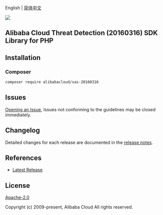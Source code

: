 English | [简体中文](README-CN.md)

![](https://aliyunsdk-pages.alicdn.com/icons/AlibabaCloud.svg)

## Alibaba Cloud Threat Detection  (20160316) SDK Library for PHP

## Installation

### Composer

```bash
composer require alibabacloud/sas-20160316
```

## Issues

[Opening an Issue](https://github.com/aliyun/alibabacloud-sdk/issues/new), Issues not conforming to the guidelines may be closed immediately.

## Changelog

Detailed changes for each release are documented in the [release notes](./ChangeLog.txt).

## References

* [Latest Release](https://github.com/aliyun/alibabacloud-sdk)

## License

[Apache-2.0](http://www.apache.org/licenses/LICENSE-2.0)

Copyright (c) 2009-present, Alibaba Cloud All rights reserved.
